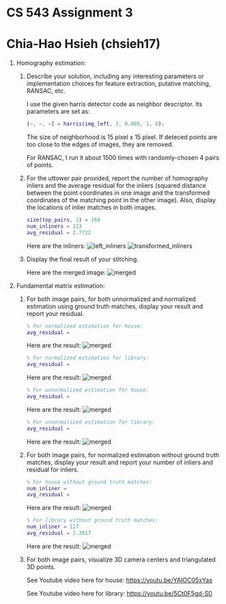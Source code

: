 # CS 543 Assignment 3
# Chia-Hao Hsieh (chsieh17)

1. Homography estimation:
   1. Describe your solution, including any interesting parameters or implementation choices for feature extraction, putative matching, RANSAC, etc.

      I use the given harris detector code as neighbor descriptor. Its parameters are set as: 
      ```Matlab
      [~, ~, ~] = harris(img_left, 3, 0.005, 1, 0);
      ```
      The size of neighborhood is 15 pixel x 15 pixel. 
      If deteced points are too close to the edges of images, they are removed. 
      
      For RANSAC, I run it about 1500 times with randomly-chosen 4 pairs of points. 
   
   2. For the uttower pair provided, report the number of homography inliers and the average residual for the inliers (squared distance between the point coordinates in one image and the transformed coordinates of the matching point in the other image). Also, display the locations of inlier matches in both images.
    
        ```Matlab
        size(top_pairs, 1) = 160
        num_inliners = 123
        avg_residual = 2.7722
        ```
        Here are the inliners: 
        ![left_inliners]
        ![transformed_inliners]

    [left_inliners]: https://raw.githubusercontent.com/chplushsieh/cs543-assignments/master/hw3/part1outputs/left_inliners.png

    [transformed_inliners]: https://raw.githubusercontent.com/chplushsieh/cs543-assignments/master/hw3/part1outputs/transformed_inliners.png

   3. Display the final result of your stitching.

        Here are the merged image: 
        ![merged]

    [merged]: https://raw.githubusercontent.com/chplushsieh/cs543-assignments/master/hw3/part1outputs/merged.png

2. Fundamental matrix estimation:
   1. For both image pairs, for both unnormalized and normalized estimation using ground truth matches, display your result and report your residual. 
   
        ```Matlab
        % For normalized estimation for house: 
        avg_residual = 
        ```
        Here are the result: 
        ![merged]
        ```Matlab
        % For normalized estimation for library: 
        avg_residual = 
        ```
        Here are the result: 
        ![merged]
        ```Matlab
        % For unnormalized estimation for house: 
        avg_residual = 
        ```
        Here are the result: 
        ![merged]
        ```Matlab
        % For unnormalized estimation for library: 
        avg_residual = 
        ```
        Here are the result: 
        ![merged]
    
   2. For both image pairs, for normalized estimation without ground truth matches, display your result and report your number of inliers and residual for inliers. 
        
        ```Matlab
        % For house without ground truth matches:
        num_inliner = 
        avg_residual = 
        ```
        Here are the result: 
        ![merged]
        ```Matlab
        % For library without ground truth matches:
        num_inliner = 127
        avg_residual = 2.3817
        ```
        Here are the result: 
        ![merged]

        [merged]: https://raw.githubusercontent.com/chplushsieh/cs543-assignments/master/hw3/part2outputs/tagged/library_without_groundtruth_result.png
   3. For both image pairs, visualize 3D camera centers and triangulated 3D points.
        
        See Youtube video here for house:
        <https://youtu.be/YAIOC05xYas>
        
        See Youtube video here for library:
        <https://youtu.be/5Ct0F5gd-S0>


